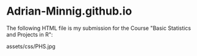 # Adrian-Minnig.github.io

The following HTML file is my submission for the Course "Basic Statistics and Projects in R":

assets/css/PHS.jpg
